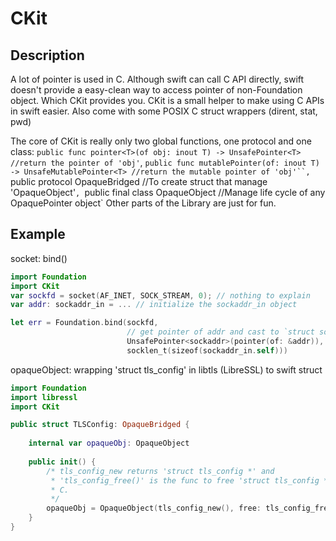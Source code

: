 # CKit

## Description

A lot of pointer is used in C. Although swift can call C API directly, swift doesn't provide a easy-clean way to access pointer of non-Foundation object.
Which CKit provides you.
CKit is a small helper to make using C APIs in swift easier. Also come with some POSIX C struct wrappers (dirent, stat, pwd)

The core of CKit is really only two global functions, one protocol and one class: 
`public func pointer<T>(of obj: inout T) -> UnsafePointer<T> //return the pointer of 'obj'`,
`public func mutablePointer(of: inout T) -> UnsafeMutablePointer<T> //return the mutable pointer of 'obj'``,
`public protocol OpaqueBridged //To create struct that manage 'OpaqueObject'`,
`public final class OpaqueObject //Manage life cycle of any OpaquePointer object`
Other parts of the Library are just for fun.

## Example
socket: bind()
```Swift
import Foundation
import CKit
var sockfd = socket(AF_INET, SOCK_STREAM, 0); // nothing to explain
var addr: sockaddr_in = ... // initialize the sockaddr_in object

let err = Foundation.bind(sockfd, 
                          // get pointer of addr and cast to `struct sockaddr *`
                          UnsafePointer<sockaddr>(pointer(of: &addr)),
                          socklen_t(sizeof(sockaddr_in.self)))
```

opaqueObject: wrapping 'struct tls_config' in libtls (LibreSSL) to swift struct
```Swift
import Foundation
import libressl
import CKit

public struct TLSConfig: OpaqueBridged {
  
    internal var opaqueObj: OpaqueObject 
    
    public init() {
        /* tls_config_new returns 'struct tls_config *' and 
         * 'tls_config_free()' is the func to free 'struct tls_config *` in
         * C. 
         */
        opaqueObj = OpaqueObject(tls_config_new(), free: tls_config_free)
    }
}
```



